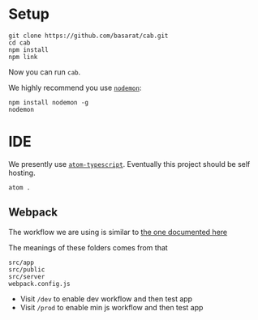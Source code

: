 # Setup
```
git clone https://github.com/basarat/cab.git
cd cab
npm install
npm link 
```

Now you can run `cab`. 

We highly recommend you use [`nodemon`](https://github.com/remy/nodemon): 

```
npm install nodemon -g
nodemon
```

# IDE
We presently use [`atom-typescript`](https://atom.io/packages/atom-typescript). Eventually this project should be self hosting. 

```
atom .
```

## Webpack
The workflow we are using is similar to [the one documented here](http://www.christianalfoni.com/articles/2015_04_19_The-ultimate-webpack-setup)

The meanings of these folders comes from that
```
src/app
src/public
src/server
webpack.config.js
```

* Visit `/dev` to enable dev workflow and then test app
* Visit `/prod` to enable min js workflow and then test app